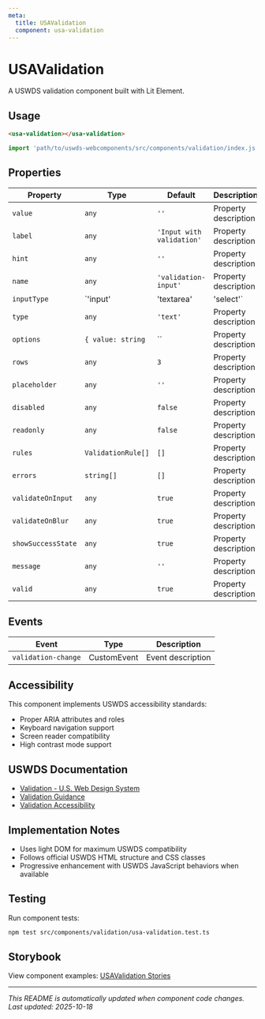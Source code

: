 ```yaml
---
meta:
  title: USAValidation
  component: usa-validation
---
```


# USAValidation

A USWDS validation component built with Lit Element.

## Usage

```html
<usa-validation></usa-validation>
```

```javascript
import 'path/to/uswds-webcomponents/src/components/validation/index.js';
```

## Properties

| Property | Type | Default | Description |
|----------|------|---------|-------------|
| `value` | `any` | `''` | Property description |
| `label` | `any` | `'Input with validation'` | Property description |
| `hint` | `any` | `''` | Property description |
| `name` | `any` | `'validation-input'` | Property description |
| `inputType` | `'input' | 'textarea' | 'select'` | `'input'` | Property description |
| `type` | `any` | `'text'` | Property description |
| `options` | `{ value: string` | `` | Property description |
| `rows` | `any` | `3` | Property description |
| `placeholder` | `any` | `''` | Property description |
| `disabled` | `any` | `false` | Property description |
| `readonly` | `any` | `false` | Property description |
| `rules` | `ValidationRule[]` | `[]` | Property description |
| `errors` | `string[]` | `[]` | Property description |
| `validateOnInput` | `any` | `true` | Property description |
| `validateOnBlur` | `any` | `true` | Property description |
| `showSuccessState` | `any` | `true` | Property description |
| `message` | `any` | `''` | Property description |
| `valid` | `any` | `true` | Property description |

## Events

| Event | Type | Description |
|-------|------|-------------|
| `validation-change` | CustomEvent | Event description |

## Accessibility

This component implements USWDS accessibility standards:

- Proper ARIA attributes and roles
- Keyboard navigation support
- Screen reader compatibility
- High contrast mode support

## USWDS Documentation

- [Validation - U.S. Web Design System](https://designsystem.digital.gov/components/validation/)
- [Validation Guidance](https://designsystem.digital.gov/components/validation/#guidance)
- [Validation Accessibility](https://designsystem.digital.gov/components/validation/#accessibility)

## Implementation Notes

- Uses light DOM for maximum USWDS compatibility
- Follows official USWDS HTML structure and CSS classes
- Progressive enhancement with USWDS JavaScript behaviors when available

## Testing

Run component tests:

```bash
npm test src/components/validation/usa-validation.test.ts
```

## Storybook

View component examples: [USAValidation Stories](http://localhost:6006/?path=/story/components-validation)

---

_This README is automatically updated when component code changes._
_Last updated: 2025-10-18_
